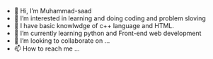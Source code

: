 - 👋 Hi, I’m Muhammad-saad
- 👀 I’m interested in learning and doing coding and problem sloving
- 👀 I have basic knowlwdge of c++ language  and HTML.
- 🌱 I’m currently learning python and Front-end web development
- 💞️ I’m looking to collaborate on ...
- 📫 How to reach me ...
<!---
Muhammad-saad-12/Muhammad-saad-12 is a ✨ special ✨ repository because its `README.md` (this file) appears on your GitHub profile.
You can click the Preview link to take a look at your changes.
--->
